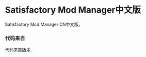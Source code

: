 # Satisfactory Mod Manager中文版

Satisfactory Mod Manager CN中文版。

### 代码来自

  代码来自[版本](https://github.com/satisfactorymodding/SatisfactoryModManager).


